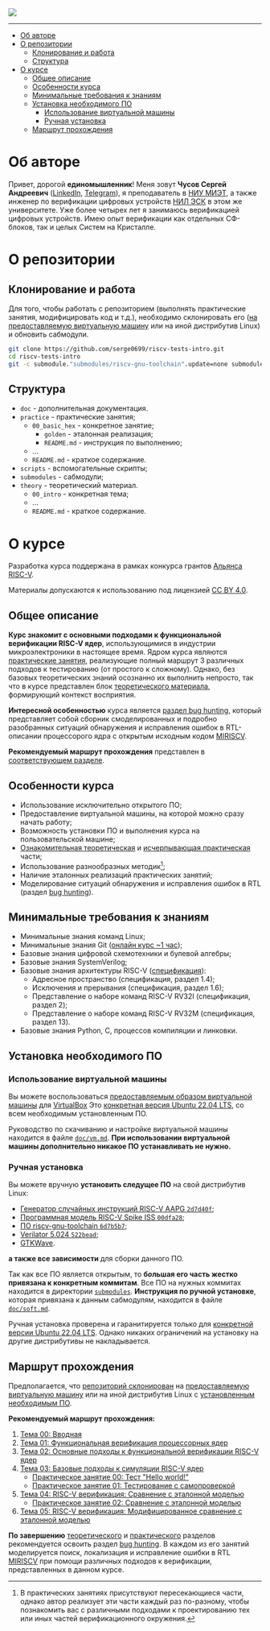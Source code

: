 <img src="doc/pic/preview_3.png">

---

- [Об авторе](#об-авторе)
- [О репозитории](#о-репозитории)
  - [Клонирование и работа](#клонирование-и-работа)
  - [Структура](#структура)
- [О курсе](#о-курсе)
  - [Общее описание](#общее-описание)
  - [Особенности курса](#особенности-курса)
  - [Минимальные требования к знаниям](#минимальные-требования-к-знаниям)
  - [Установка необходимого ПО](#установка-необходимого-по)
    - [Использование виртуальной машины](#использование-виртуальной-машины)
    - [Ручная установка](#ручная-установка)
  - [Маршрут прохождения](#маршрут-прохождения)


# Об авторе

Привет, дорогой **единомышленник**! Меня зовут **Чусов Сергей Андреевич** ([LinkedIn](https://www.linkedin.com/in/sergey-chusov-699768251/), [Telegram](https://t.me/srg_chs)), я преподаватель в [НИУ МИЭТ](https://miet.ru/), а также инженер по верификации цифровых устройств [НИЛ ЭСК](https://miet.ru/structure/s/3812) в этом же университете. Уже более четырех лет я занимаюсь верификацией цифровых устройств. Имею опыт верификации как отдельных СФ-блоков, так и целых Систем на Кристалле.


# О репозитории
## Клонирование и работа

Для того, чтобы работать с репозиторием (выполнять практические занятия, модифицировать код и т.д.), необходимо склонировать его ([на предоставляемую виртуальную машину](#использование-виртуальной-машины) или на иной дистрибутив Linux) и обновить сабмодули.

```bash
git clone https://github.com/serge0699/riscv-tests-intro.git
cd riscv-tests-intro
git -c submodule."submodules/riscv-gnu-toolchain".update=none submodule update --recursive --init && git submodule update --init
```

## Структура

- `doc` - дополнительная документация.
- `practice` - практические занятия;
  - `00_basic_hex` - конкретное занятие;
    - `golden` - эталонная реализация;
    - `README.md` - инструкция по выполнению;
  - ...
  - `README.md` - краткое содержание.
- `scripts` - вспомогательные скрипты;
- `submodules` - сабмодули;
- `theory` - теоретический материал.
  - `00_intro` - конкретная тема;
  - ...
  - `README.md` - краткое содержание.

# О курсе

Разработка курса поддержана в рамках конкурса грантов [Альянса RISC-V](https://riscv-alliance.ru/).

Материалы допускаются к использованию под лицензией [CC BY 4.0](https://creativecommons.org/licenses/by/4.0/deed.ru).

## Общее описание

**Курс знакомит с основными подходами к функциональной верификации RISC-V ядер**, использующимися в индустрии микроэлектроники в настоящее время. Ядром курса являются [практические занятия](./practice/), реализующие полный маршрут 3 различных подходов к тестированию (от простого к сложному). Однако, без базовых теоретических знаний осознанно их выполнить непросто, так что в курсе представлен блок [теоретического материала](./theory/), формирующий контекст восприятия.

**Интересной особенностью** курса является [раздел bug hunting](./bughunt/), который представляет собой сборник смоделированных и подробно разобранных ситуаций обнаружения и исправления ошибок в RTL-описании процессорого ядра с открытым исходным кодом [MIRISCV](https://github.com/riscv-tests-intro/MIRISCV/tree/b510b308addc4a7271e36f2a348bd18bf24c1d77).

**Рекомендуемый маршрут прохождения** представлен в [соответствующем разделе](#маршрут-прохождения).

## Особенности курса

- Использование исключительно открытого ПО;
- Предоставление виртуальной машины, на которой можно сразу начать работу;
- Возможность установки ПО и выполнения курса на пользовательской машине;
- [Ознакомительная теоретическая](./theory/) и [исчерпывающая практическая](./practice) части;
- Использование разнообразных методик[^1];
- Наличие эталонных реализаций практических занятий;
- Моделирование ситуаций обнаружения и исправления ошибок в RTL (раздел [bug hunting](./bughunt/)).

## Минимальные требования к знаниям

- Минимальные знания команд Linux;
- Минимальные знания Git ([онлайн курс ~1 час](https://githowto.com/ru));
- Базовые знания цифровой схемотехники и булевой алгебры;
- Базовые знания SystemVerilog;
- Базовые знания архитектуры RISC-V ([спецификация](https://drive.google.com/file/d/1uviu1nH-tScFfgrovvFCrj7Omv8tFtkp/view)):
  - Адресное пространство (спецификация, раздел 1.4);
  - Исключения и прерывания (спецификация, раздел 1.6);
  - Представление о наборе команд RISC-V RV32I (спецификация, раздел 2);
  - Представление о наборе команд RISC-V RV32M (спецификация, раздел 13).
- Базовые знания Python, C, процессов компиляции и линковки.

## Установка необходимого ПО

### Использование виртуальной машины

Вы можете воспользоваться [предоставляемым образом виртуальной машины](https://files.sberdisk.ru/s/4spKiYpcaxarmPC) для [VirtualBox](#https://www.virtualbox.org/) Это [конкретная версия Ubuntu 22.04 LTS](https://files.sberdisk.ru/s/TW5YPQ8iLR5ZYtD), со всем необходимым установленным ПО.

Руководство по скачиванию и настройке виртуальной машины  находится в файле [`doc/vm.md`](./doc/vm.md). **При использовании виртуальной машины дополнительно никакое ПО устанавливать не нужно.**

### Ручная установка

Вы можете вручную **установить следущее ПО** на свой дистрибутив Linux:

- [Генератор случайных инструкций RISC-V AAPG `2d7d40f`](https://github.com/riscv-tests-intro/aapg/tree/2d7d40feb8ce7ae20ccbe8225ed9947c188e9cc3);
- [Программная модель RISC-V Spike ISS `00dfa28`](https://github.com/riscv-software-src/riscv-isa-sim/tree/00dfa28cd71326a9b553052bf0160cb76f0e7e07);
- [ПО riscv-gnu-toolchain `6d7b5b7`](https://github.com/riscv-collab/riscv-gnu-toolchain/tree/6d7b5b720f6c6a89b4f22c62b22c1d0ebc2dc353);
- [Verilator 5.024 `522bead`](https://github.com/verilator/verilator/tree/522bead374d6b7b2adb316304126e5361b18bcf1);
- [GTKWave](https://gtkwave.sourceforge.net/).

**а также все зависимости** для сборки данного ПО.

Так как все ПО является открытым, то **б*о*льшая его часть жестко привязана к конкретным коммитам**. Все ПО на нужных коммитах находится в директории [`submodules`](./submodules/). **Инструкция по ручной установке**, которая привязана к данным сабмодулям, находится в файле [`doc/soft.md`](./doc/soft.md).

Ручная установка проверена и гаранитируется только для [конкретной версии Ubuntu 22.04 LTS](https://files.sberdisk.ru/s/TW5YPQ8iLR5ZYtD). Однако никаких ограничений на установку на другие дистрибутивы не накладывается.

## Маршрут прохождения

Предполагается, что [репозиторий склонирован](#клонирование-и-работа) на [предоставляемую виртуальную машину](#использование-виртуальной-машины) или на иной дистрибутив Linux с [установленным необходимым ПО](#ручная-установка).

**Рекомендуемый маршрут прохождения:**

1. [Тема 00: Вводная](./theory/00_intro.md)
2. [Тема 01: Функциональная верификация процессорных ядер](./theory/01_basics.md)
3. [Тема 02: Основные подходы к функциональной верификации RISC-V ядер](./theory/02_approach.md)
4. [Тема 03: Базовые подходы к симуляции RISC-V ядер](./theory/03_func.md)
    - [Практическое занятие 00: Тест "Hello world!"](./practice/00_basic_hex/)
    - [Практическое занятие 01: Тестирование с самопроверкой](./practice/01_riscv_tests/)
5. [Тема 04: RISC-V верификация: Сравнение с эталонной моделью](./theory/04_rgen.md)
    - [Практическое занятие 02: Cравнение с эталонной моделью](./practice/02_aapg/)
6. [Тема 05: RISC-V верификация: Модифицированное сравнение с эталонной моделью](./theory/05_advanced.md)

**По завершению** [теоретического](./theory/) и [практического](./practice/) разделов рекомендуется освоить раздел [bug hunting](./bughunt/). В каждом из его занятий моделируется поиск, локализация и исправление ошибки в RTL [MIRISCV](https://github.com/riscv-tests-intro/MIRISCV/tree/b510b308addc4a7271e36f2a348bd18bf24c1d77) при помощи различных подходов к верификации, представленных в данном курсе.

[^1]: В практических занятиях присутствуют пересекающиеся части, однако автор реализует эти части каждый раз по-разному, чтобы познакомить вас с различными подходами к проектированию тех или иных частей верификационного окружения.

